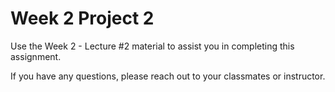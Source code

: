 # Week 2 Project 2

Use the Week 2 - Lecture #2 material to assist you in completing this assignment.

If you have any questions, please reach out to your classmates or instructor.
